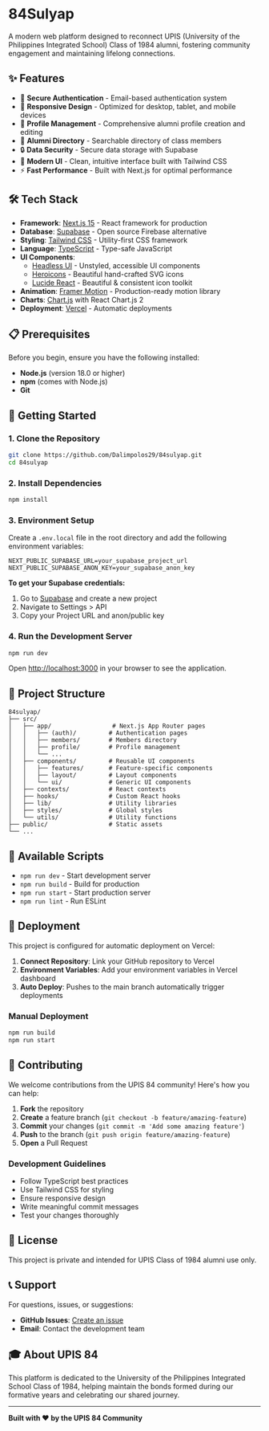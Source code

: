 # 84Sulyap

A modern web platform designed to reconnect UPIS (University of the Philippines Integrated School) Class of 1984 alumni, fostering community engagement and maintaining lifelong connections.

## ✨ Features

- 🔐 **Secure Authentication** - Email-based authentication system
- 📱 **Responsive Design** - Optimized for desktop, tablet, and mobile devices
- 👤 **Profile Management** - Comprehensive alumni profile creation and editing
- 📖 **Alumni Directory** - Searchable directory of class members
- 🔒 **Data Security** - Secure data storage with Supabase
- 🎨 **Modern UI** - Clean, intuitive interface built with Tailwind CSS
- ⚡ **Fast Performance** - Built with Next.js for optimal performance

## 🛠️ Tech Stack

- **Framework**: [Next.js 15](https://nextjs.org/) - React framework for production
- **Database**: [Supabase](https://supabase.com/) - Open source Firebase alternative
- **Styling**: [Tailwind CSS](https://tailwindcss.com/) - Utility-first CSS framework
- **Language**: [TypeScript](https://www.typescriptlang.org/) - Type-safe JavaScript
- **UI Components**: 
  - [Headless UI](https://headlessui.com/) - Unstyled, accessible UI components
  - [Heroicons](https://heroicons.com/) - Beautiful hand-crafted SVG icons
  - [Lucide React](https://lucide.dev/) - Beautiful & consistent icon toolkit
- **Animation**: [Framer Motion](https://www.framer.com/motion/) - Production-ready motion library
- **Charts**: [Chart.js](https://www.chartjs.org/) with React Chart.js 2
- **Deployment**: [Vercel](https://vercel.com/) - Automatic deployments

## 📋 Prerequisites

Before you begin, ensure you have the following installed:

- **Node.js** (version 18.0 or higher)
- **npm** (comes with Node.js)
- **Git**

## 🚀 Getting Started

### 1. Clone the Repository

```bash
git clone https://github.com/Dalimpolos29/84sulyap.git
cd 84sulyap
```

### 2. Install Dependencies

```bash
npm install
```

### 3. Environment Setup

Create a `.env.local` file in the root directory and add the following environment variables:

```env
NEXT_PUBLIC_SUPABASE_URL=your_supabase_project_url
NEXT_PUBLIC_SUPABASE_ANON_KEY=your_supabase_anon_key
```

**To get your Supabase credentials:**
1. Go to [Supabase](https://supabase.com/) and create a new project
2. Navigate to Settings > API
3. Copy your Project URL and anon/public key

### 4. Run the Development Server

```bash
npm run dev
```

Open [http://localhost:3000](http://localhost:3000) in your browser to see the application.

## 📁 Project Structure

```
84sulyap/
├── src/
│   ├── app/                 # Next.js App Router pages
│   │   ├── (auth)/         # Authentication pages
│   │   ├── members/        # Members directory
│   │   ├── profile/        # Profile management
│   │   └── ...
│   ├── components/         # Reusable UI components
│   │   ├── features/       # Feature-specific components
│   │   ├── layout/         # Layout components
│   │   └── ui/             # Generic UI components
│   ├── contexts/           # React contexts
│   ├── hooks/              # Custom React hooks
│   ├── lib/                # Utility libraries
│   ├── styles/             # Global styles
│   └── utils/              # Utility functions
├── public/                 # Static assets
└── ...
```

## 🔧 Available Scripts

- `npm run dev` - Start development server
- `npm run build` - Build for production
- `npm run start` - Start production server
- `npm run lint` - Run ESLint

## 🚀 Deployment

This project is configured for automatic deployment on Vercel:

1. **Connect Repository**: Link your GitHub repository to Vercel
2. **Environment Variables**: Add your environment variables in Vercel dashboard
3. **Auto Deploy**: Pushes to the main branch automatically trigger deployments

### Manual Deployment

```bash
npm run build
npm run start
```

## 🤝 Contributing

We welcome contributions from the UPIS 84 community! Here's how you can help:

1. **Fork** the repository
2. **Create** a feature branch (`git checkout -b feature/amazing-feature`)
3. **Commit** your changes (`git commit -m 'Add some amazing feature'`)
4. **Push** to the branch (`git push origin feature/amazing-feature`)
5. **Open** a Pull Request

### Development Guidelines

- Follow TypeScript best practices
- Use Tailwind CSS for styling
- Ensure responsive design
- Write meaningful commit messages
- Test your changes thoroughly

## 📝 License

This project is private and intended for UPIS Class of 1984 alumni use only.

## 📞 Support

For questions, issues, or suggestions:

- **GitHub Issues**: [Create an issue](https://github.com/Dalimpolos29/84sulyap/issues)
- **Email**: Contact the development team

## 🎓 About UPIS 84

This platform is dedicated to the University of the Philippines Integrated School Class of 1984, helping maintain the bonds formed during our formative years and celebrating our shared journey.

---

**Built with ❤️ by the UPIS 84 Community** 